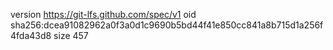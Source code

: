 version https://git-lfs.github.com/spec/v1
oid sha256:dcea91082962a0f3a0d1c9690b5bd44f41e850cc841a8b715d1a256f4fda43d8
size 457
